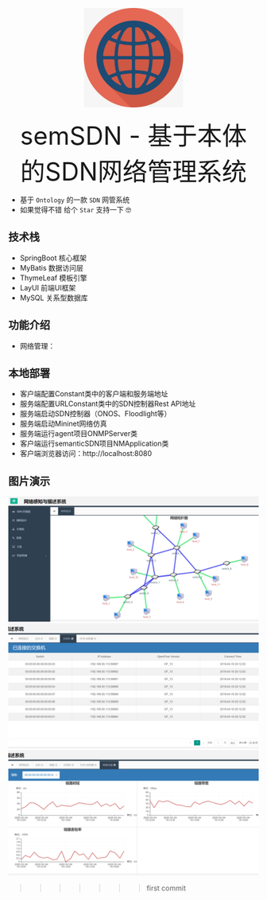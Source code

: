 <p align="center">
    <img src="img/logo.jpg" width="200px">
</p>

<p align="center"><span style="font-size:50px">semSDN - 基于本体的SDN网络管理系统</span>
</p>

- 基于 `Ontology` 的一款 `SDN` 网管系统
- 如果觉得不错 给个 `Star` 支持一下 🤓
## 技术栈
- SpringBoot 核心框架  
- MyBatis 数据访问层  
- ThymeLeaf 模板引擎
- LayUI 前端UI框架
- MySQL 关系型数据库
## 功能介绍
- 网络管理：
## 本地部署
- 客户端配置Constant类中的客户端和服务端地址
- 服务端配置URLConstant类中的SDN控制器Rest API地址
- 服务端启动SDN控制器（ONOS、Floodlight等）
- 服务端启动Mininet网络仿真
- 服务端运行agent项目ONMPServer类
- 客户端运行semanticSDN项目NMApplication类
- 客户端浏览器访问：http://localhost:8080
## 图片演示
![](./img/1.png)
![](./img/2.png)
![](./img/3.png)
>>>>>>> first commit

